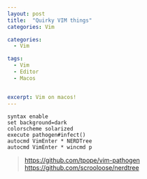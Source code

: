 ```yaml
---
layout: post
title:  "Quirky VIM things"
categories: Vim

categories:
  - Vim

tags:
  - Vim
  - Editor
  - Macos


excerpt: Vim on macos!
---
```


```
syntax enable
set background=dark
colorscheme solarized
execute pathogen#infect()
autocmd VimEnter * NERDTree
autocmd VimEnter * wincmd p
```

> https://github.com/tpope/vim-pathogen
> https://github.com/scrooloose/nerdtree
